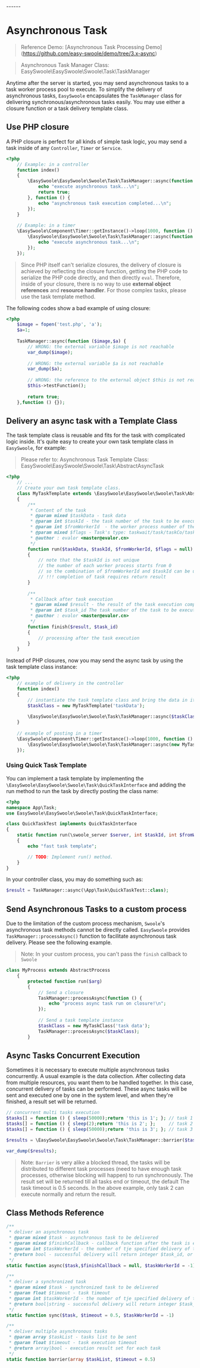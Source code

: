 <head>
     <title>EasySwoole asynchronous tasks|swoole asynchronism</title>
     <meta name="keywords" content="EasySwoole asynchronous tasks|swoole asynchronism|swoole asynchronism process"/>
     <meta name="description" content="Easyswoole delivers asynchronous tasks"/>
</head>
---<head>---

# Asynchronous Task

> Reference Demo: [Asynchronous Task Processing Demo] (https://github.com/easy-swoole/demo/tree/3.x-async)

> Asynchronous Task Manager Class: EasySwoole\EasySwoole\Swoole\Task\TaskManager

Anytime after the server is started, you may send asynchronous tasks to a task worker process pool to execute.
To simplify the delivery of asynchronous tasks, `EasySwoole` encapsulates the `TaskManager` class for delivering synchronous/asynchronous tasks easily. 
You may use either a closure function or a task delivery template class.

## Use PHP closure

A PHP closure is perfect for all kinds of simple task logic, you may send a task inside of any `Controller`, `Timer` or `Service`.

```php
<?php
    // Example: in a controller
    function index()
    {
        \EasySwoole\EasySwoole\Swoole\Task\TaskManager::async(function () {
            echo "execute asynchronous task...\n";
            return true;
        }, function () {
            echo "asynchronous task execution completed...\n";
        });
    }
    
    // Example: in a timer
    \EasySwoole\Component\Timer::getInstance()->loop(1000, function () {
        \EasySwoole\EasySwoole\Swoole\Task\TaskManager::async(function () {
            echo "execute asynchronous task...\n";
        });
    });
```

> Since PHP itself can't serialize closures, the delivery of closure is achieved by reflecting the closure function, getting the PHP code to serialize the PHP code directly, and then directly `eval`.
> Therefore, inside of your closure, there is no way to use **external object references** and **resource handler**. For those complex tasks, please use the task template method.

The following codes show a bad example of using closure:

```php
<?php
    $image = fopen('test.php', 'a'); 
    $a=1;
    
    TaskManager::async(function ($image,$a) {
        // WRONG: the external variable $image is not reachable
        var_dump($image);
        
        // WRONG: the external variable $a is not reachable
        var_dump($a);
        
        // WRONG: the reference to the external object $this is not reachable
        $this->testFunction();
        
        return true;
    },function () {});
```

## Delivery an async task with a Template Class

The task template class is reusable and fits for the task with complicated logic inside. It's quite easy to create your own task template class in `EasySwoole`, for example:
> Please refer to: Asynchronous Task Template Class: EasySwoole\EasySwoole\Swoole\Task\AbstractAsyncTask

```php
<?php
    // ...
    // Create your own task template class.
    class MyTaskTemplate extends \EasySwoole\EasySwoole\Swoole\Task\AbstractAsyncTask
    {
        /**
         * Content of the task
         * @param mixed $taskData - task data
         * @param int $taskId - the task number of the task to be executed
         * @param int $fromWorkerId  - the worker process number of the dispatch task
         * @param mixed $flags - Task's type: taskwait/task/taskCo/taskWaitMulti
         * @author : evalor <master@evalor.cn>
         */
        function run($taskData, $taskId, $fromWorkerId, $flags = null)
        {
            // note that the $taskId is not unique
            // the number of each worker process starts from 0
            // so the combination of $fromWorkerId and $taskId can be used as the unique ID
            // !!! completion of task requires return result
        }
    
        /**
         * Callback after task execution
         * @param mixed $result - the result of the task execution completion
         * @param int $task_id The task number of the task to be executed
         * @author : evalor <master@evalor.cn>
         */
        function finish($result, $task_id)
        {
            // processing after the task execution
        }
    }
```

Instead of PHP closures, now you may send the async task by using the task template class instance:

```php
<?php
    // example of delivery in the controller
    function index()
    {
        // instantiate the task template class and bring the data in it. You can get the data in the task class $taskData parameter.
        $taskClass = new MyTaskTemplate('taskData');
        
        \EasySwoole\EasySwoole\Swoole\Task\TaskManager::async($taskClass);
    }
    
    // example of posting in a timer
    \EasySwoole\Component\Timer::getInstance()->loop(1000, function () {
        \EasySwoole\EasySwoole\Swoole\Task\TaskManager::async(new MyTaskTemplate('foo'));
    });
```

### Using Quick Task Template
You can implement a task template by implementing the `\EasySwoole\EasySwoole\Swoole\Task\QuickTaskInterface` and adding the run method to run the task by directly posting the class name:
```php
<?php
namespace App\Task;
use EasySwoole\EasySwoole\Swoole\Task\QuickTaskInterface;

class QuickTaskTest implements QuickTaskInterface
{
    static function run(\swoole_server $server, int $taskId, int $fromWorkerId,$flags = null)
    {
        echo "fast task template";

        // TODO: Implement run() method.
    }
}
```
In your controller class, you may do something such as:
```php
$result = TaskManager::async(\App\Task\QuickTaskTest::class);
```

## Send Asynchronous Tasks to a custom process

Due to the limitation of the custom process mechanism, `Swoole`'s asynchronous task methods cannot be directly called. 
`EasySwoole` provides `TaskManager::processAsync()` function to facilitate asynchronous task delivery. Please see the following example.
>Note: In your custom process, you can't pass the `finish` callback to `Swoole`

```php
class MyProcess extends AbstractProcess
    {
        protected function run($arg)
        {
            // Send a closure
            TaskManager::processAsync(function () {
                echo "process async task run on closure!\n";
            });
    
            // Send a task template instance
            $taskClass = new MyTaskClass('task data');
            TaskManager::processAsync($taskClass);
        }

```

## Async Tasks Concurrent Execution

Sometimes it is necessary to execute multiple asynchronous tasks concurrently. 
A usual example is the data collection. After collecting data from multiple resources, you want them to be handled together. 
In this case, concurrent delivery of tasks can be performed. These async tasks will be sent and executed one by one in the system level, and when they're finished, a result set will be returned.

```php
// concurrent multi tasks execution
$tasks[] = function () { sleep(50000);return 'this is 1'; }; // task 1
$tasks[] = function () { sleep(2);return 'this is 2'; };     // task 2
$tasks[] = function () { sleep(50000);return 'this is 3'; }; // task 3

$results = \EasySwoole\EasySwoole\Swoole\Task\TaskManager::barrier($tasks, 3);

var_dump($results);
```

> Note: `Barrier` is very alike a blocked thread, the tasks will be distributed to different task processes (need to have enough task processes, otherwise blocking will happen) to run synchronously. The result set will be returned till all tasks end or timeout, the default The task timeout is 0.5 seconds. In the above example, only task 2 can execute normally and return the result.

## Class Methods Reference

```php
/**
 * deliver an asynchronous task
 * @param mixed $task - asynchronous task to be delivered
 * @param mixed $finishCallback - callback function after the task is executed
 * @param int $taskWorkerId - the number of tje specified delivery of task process (default delivery is random idle processes)
 * @return bool - successful delivery will return integer $task_id, or return false if the delivery failed 
 */
static function async($task,$finishCallback = null, $taskWorkerId = -1)
```

```php
/**
 * deliver a synchronized task
 * @param mixed $task - synchronized task to be delivered
 * @param float $timeout - task timeout
 * @param int $taskWorkerId - the number of tje specified delivery of task process (default delivery is random idle processes)
 * @return bool|string - successful delivery will return integer $task_id, or return false if the delivery failed 
 */
static function sync($task, $timeout = 0.5, $taskWorkerId = -1)
```

```php
/**
 * deliver multiple asynchronous tasks
 * @param array $taskList - tasks list to be sent
 * @param float $timeout - task execution timeout
 * @return array|bool - execution result set for each task
 */
static function barrier(array $taskList, $timeout = 0.5)
```
